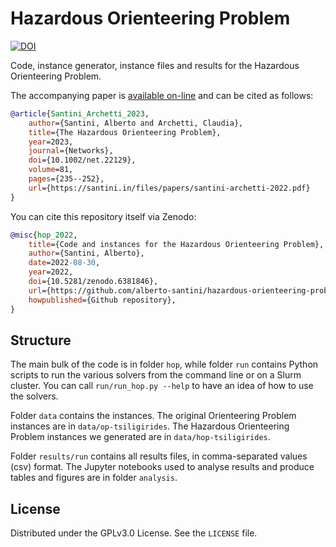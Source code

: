 # Hazardous Orienteering Problem

[![DOI](https://zenodo.org/badge/DOI/10.5281/zenodo.6381846.svg)](https://doi.org/10.5281/zenodo.6381846)

Code, instance generator, instance files and results for the Hazardous Orienteering Problem.

The accompanying paper is [available on-line](https://santini.in/files/papers/santini-archetti-2022.pdf) and can be cited as follows:

```bib
@article{Santini_Archetti_2023,
    author={Santini, Alberto and Archetti, Claudia},
    title={The Hazardous Orienteering Problem},
    year=2023,
    journal={Networks},
    doi={10.1002/net.22129},
    volume=81,
    pages={235--252},
    url={https://santini.in/files/papers/santini-archetti-2022.pdf}
}
```

You can cite this repository itself via Zenodo:

```bib
@misc{hop_2022,
    title={Code and instances for the Hazardous Orienteering Problem},
    author={Santini, Alberto},
    date=2022-08-30,
    year=2022,
    doi={10.5281/zenodo.6381846},
    url={https://github.com/alberto-santini/hazardous-orienteering-problem},
    howpublished={Github repository},
}
```

## Structure

The main bulk of the code is in folder `hop`, while folder `run` contains Python scripts to run the various solvers from the command line or on a Slurm cluster.
You can call `run/run_hop.py --help` to have an idea of how to use the solvers.

Folder `data` contains the instances.
The original Orienteering Problem instances are in `data/op-tsiligirides`.
The Hazardous Orienteering Problem instances we generated are in `data/hop-tsiligirides`.

Folder `results/run` contains all results files, in comma-separated values (csv) format.
The Jupyter notebooks used to analyse results and produce tables and figures are in folder `analysis`.

## License

Distributed under the GPLv3.0 License. See the `LICENSE` file.
